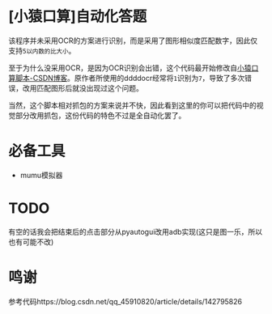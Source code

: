 # [小猿口算]自动化答题

该程序并未采用OCR的方案进行识别，而是采用了图形相似度匹配数字，因此仅支持`5以内数的比大小`。

至于为什么没采用OCR，是因为OCR识别会出错，这个代码最开始修改自[小猿口算脚本-CSDN博客](https://blog.csdn.net/qq_45910820/article/details/142795826)。原作者所使用的ddddocr经常将`1`识别为`7`，导致了多次错误，改用匹配图形后就没出现过这个问题。

当然，这个脚本相对抓包的方案来说并不快，因此看到这里的你可以把代码中的视觉部分改用抓包，这份代码的特色不过是全自动化罢了。

# 必备工具

- mumu模拟器

# TODO

有空的话我会把结束后的点击部分从pyautogui改用adb实现(这只是图一乐，所以也有可能不改)

# 鸣谢

参考代码https://blog.csdn.net/qq_45910820/article/details/142795826